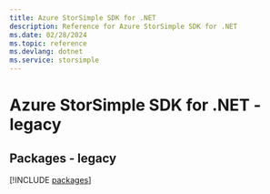```yaml
---
title: Azure StorSimple SDK for .NET
description: Reference for Azure StorSimple SDK for .NET
ms.date: 02/28/2024
ms.topic: reference
ms.devlang: dotnet
ms.service: storsimple
---
```

# Azure StorSimple SDK for .NET - legacy
## Packages - legacy
[!INCLUDE [packages](storsimple-index.md)]